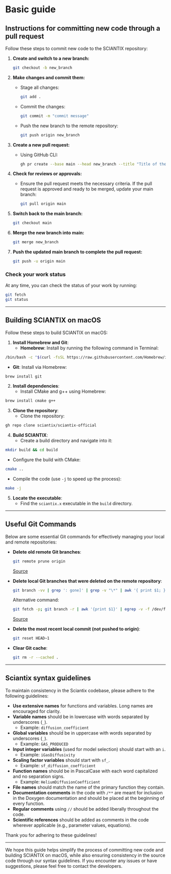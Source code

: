 # Basic guide

## Instructions for committing new code through a pull request

Follow these steps to commit new code to the SCIANTIX repository:

1. **Create and switch to a new branch:**
   ```bash
   git checkout -b new_branch
   ```

2. **Make changes and commit them:**
   - Stage all changes:
     ```bash
     git add .
     ```
   - Commit the changes:
     ```bash
     git commit -m "commit message"
     ```
   - Push the new branch to the remote repository:
     ```bash
     git push origin new_branch
     ```

3. **Create a new pull request:**
   - Using GitHub CLI:
     ```bash
     gh pr create --base main --head new_branch --title "Title of the pull request" --body "Brief description of the pull request"
     ```

4. **Check for reviews or approvals:**
   - Ensure the pull request meets the necessary criteria. If the pull request is approved and ready to be merged, update your main branch:
     ```bash
     git pull origin main
     ```

5. **Switch back to the main branch:**
   ```bash
   git checkout main
   ```

6. **Merge the new branch into main:**
   ```bash
   git merge new_branch
   ```

7. **Push the updated main branch to complete the pull request:**
   ```bash
   git push -u origin main
   ```

### Check your work status

At any time, you can check the status of your work by running:

```bash
git fetch
git status
```

---

## Building SCIANTIX on macOS

Follow these steps to build SCIANTIX on macOS:

1. **Install Homebrew and Git**:
   - **Homebrew**: Install by running the following command in Terminal:
```bash
/bin/bash -c "$(curl -fsSL https://raw.githubusercontent.com/Homebrew/install/HEAD/install.sh)"
```
   - **Git**: Install via Homebrew:
```bash
brew install git
```

2. **Install dependencies**:
   - Install CMake and g++ using Homebrew:
```bash
brew install cmake g++
```

3. **Clone the repository**:
   - Clone the repository:
```bash
gh repo clone sciantix/sciantix-official
```

4. **Build SCIANTIX**:
   - Create a build directory and navigate into it:
```bash
mkdir build && cd build
```
  - Configure the build with CMake:
```bash
cmake ..
```
   - Compile the code (use `-j` to speed up the process):
```bash
make -j
```

5. **Locate the executable**:
   - Find the `sciantix.x` executable in the `build` directory.

---

## Useful Git Commands

Below are some essential Git commands for effectively managing your local and remote repositories:

- **Delete old remote Git branches**:
  
  ```bash
  git remote prune origin
  ```

  [Source](https://git-scm.com/docs/git-remote#Documentation/git-remote.txt-empruneem)

- **Delete local Git branches that were deleted on the remote repository**:

  ```bash
  git branch -vv | grep ': gone]' | grep -v "\*" | awk '{ print $1; }' | xargs -r git branch -D
  ```

  Alternative command:

  ```bash
  git fetch -p; git branch -r | awk '{print $1}' | egrep -v -f /dev/fd/0 <(git branch -vv | grep origin) | awk '{print $1}' | xargs git branch -d
  ```

  [Source](https://medium.com/@kcmueller/delete-local-git-branches-that-were-deleted-on-remote-repository-b596b71b530c)

- **Delete the most recent local commit (not pushed to origin)**:

  ```bash
  git reset HEAD~1
  ```

- **Clear Git cache**:

  ```bash
  git rm -r --cached .
  ```

---

## Sciantix syntax guidelines

To maintain consistency in the Sciantix codebase, please adhere to the following guidelines:

- **Use extensive names** for functions and variables. Long names are encouraged for clarity.
- **Variable names** should be in lowercase with words separated by underscores (`_`).
  - Example: `diffusion_coefficient`
- **Global variables** should be in uppercase with words separated by underscores (`_`).
  - Example: `GAS_PRODUCED`
- **Input integer variables** (used for model selection) should start with an `i`.
  - Example: `iGasDiffusivity`
- **Scaling factor variables** should start with `sf_`.
  - Example: `sf_diffusion_coefficient`
- **Function names** should be in PascalCase with each word capitalized and no separation signs.
  - Example: `HeliumDiffusionCoefficient`
- **File names** should match the name of the primary function they contain.
- **Documentation comments** in the code with `/**` are meant for inclusion in the Doxygen documentation and should be placed at the beginning of every function.
- **Regular comments** using `//` should be added liberally throughout the code.
- **Scientific references** should be added as comments in the code wherever applicable (e.g., parameter values, equations).

Thank you for adhering to these guidelines!

---

We hope this guide helps simplify the process of committing new code and building SCIANTIX on macOS, while also ensuring consistency in the source code through our syntax guidelines. If you encounter any issues or have suggestions, please feel free to contact the developers.